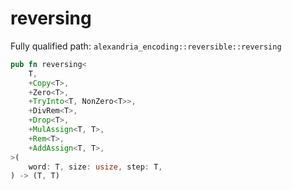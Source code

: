 # reversing

Fully qualified path: `alexandria_encoding::reversible::reversing`

```rust
pub fn reversing<
    T,
    +Copy<T>,
    +Zero<T>,
    +TryInto<T, NonZero<T>>,
    +DivRem<T>,
    +Drop<T>,
    +MulAssign<T, T>,
    +Rem<T>,
    +AddAssign<T, T>,
>(
    word: T, size: usize, step: T,
) -> (T, T)
```

